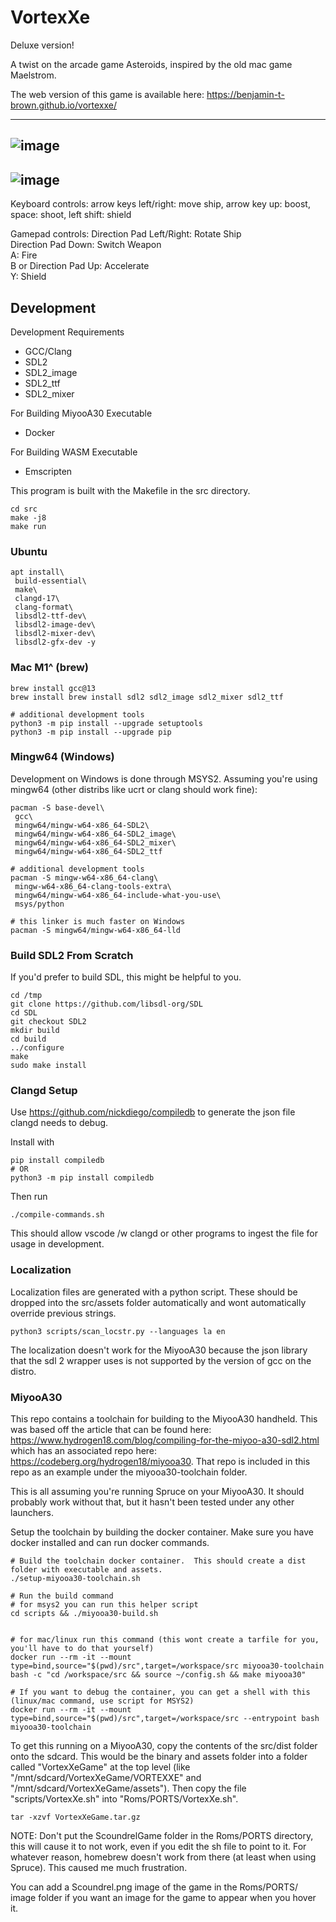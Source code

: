 # VortexXe

Deluxe version!

A twist on the arcade game Asteroids, inspired by the old mac game Maelstrom.

The web version of this game is available here: https://benjamin-t-brown.github.io/vortexxe/

----
![image](https://github.com/user-attachments/assets/0fe5685a-ede7-48f9-942a-01524bb2b672)
----
![image](https://github.com/user-attachments/assets/ab793726-ff7d-4345-9e7d-d7c44be68504)
----

Keyboard controls: arrow keys left/right: move ship, arrow key up: boost, space: shoot, left shift: shield

Gamepad controls:
    Direction Pad Left/Right: Rotate Ship<br>
    Direction Pad Down: Switch Weapon<br>
    A: Fire<br>
    B or Direction Pad Up: Accelerate<br>
    Y: Shield<br>

## Development

Development Requirements

- GCC/Clang
- SDL2
- SDL2_image
- SDL2_ttf
- SDL2_mixer

For Building MiyooA30 Executable

- Docker

For Building WASM Executable

- Emscripten

This program is built with the Makefile in the src directory.

```
cd src
make -j8
make run
```

### Ubuntu

```
apt install\
 build-essential\
 make\
 clangd-17\
 clang-format\
 libsdl2-ttf-dev\
 libsdl2-image-dev\
 libsdl2-mixer-dev\
 libsdl2-gfx-dev -y
```

### Mac M1^ (brew)

```
brew install gcc@13
brew install brew install sdl2 sdl2_image sdl2_mixer sdl2_ttf

# additional development tools
python3 -m pip install --upgrade setuptools
python3 -m pip install --upgrade pip
```

### Mingw64 (Windows)

Development on Windows is done through MSYS2. Assuming you're using mingw64 (other distribs like ucrt or clang should work fine):

```
pacman -S base-devel\
 gcc\
 mingw64/mingw-w64-x86_64-SDL2\
 mingw64/mingw-w64-x86_64-SDL2_image\
 mingw64/mingw-w64-x86_64-SDL2_mixer\
 mingw64/mingw-w64-x86_64-SDL2_ttf

# additional development tools
pacman -S mingw-w64-x86_64-clang\
 mingw-w64-x86_64-clang-tools-extra\
 mingw64/mingw-w64-x86_64-include-what-you-use\
 msys/python

# this linker is much faster on Windows
pacman -S mingw64/mingw-w64-x86_64-lld
```

### Build SDL2 From Scratch

If you'd prefer to build SDL, this might be helpful to you.

```
cd /tmp
git clone https://github.com/libsdl-org/SDL
cd SDL
git checkout SDL2
mkdir build
cd build
../configure
make
sudo make install
```

### Clangd Setup

Use https://github.com/nickdiego/compiledb to generate the json file clangd needs to debug.

Install with

```
pip install compiledb
# OR
python3 -m pip install compiledb
```

Then run

```
./compile-commands.sh
```

This should allow vscode /w clangd or other programs to ingest the file for usage in development.

### Localization

Localization files are generated with a python script. These should be dropped into the src/assets folder automatically and wont automatically override previous strings.

```
python3 scripts/scan_locstr.py --languages la en
```

The localization doesn't work for the MiyooA30 because the json library that the sdl 2 wrapper uses is not supported by the version of gcc on the distro.

### MiyooA30

This repo contains a toolchain for building to the MiyooA30 handheld. This was based off the article that can be found here: https://www.hydrogen18.com/blog/compiling-for-the-miyoo-a30-sdl2.html which has an associated repo here: https://codeberg.org/hydrogen18/miyooa30. That repo is included in this repo as an example under the miyooa30-toolchain folder.

This is all assuming you're running Spruce on your MiyooA30. It should probably work without that, but it hasn't been tested under any other launchers.

Setup the toolchain by building the docker container. Make sure you have docker installed and can run docker commands.

```
# Build the toolchain docker container.  This should create a dist folder with executable and assets.
./setup-miyooa30-toolchain.sh

# Run the build command
# for msys2 you can run this helper script
cd scripts && ./miyooa30-build.sh


# for mac/linux run this command (this wont create a tarfile for you, you'll have to do that yourself)
docker run --rm -it --mount type=bind,source="$(pwd)/src",target=/workspace/src miyooa30-toolchain bash -c "cd /workspace/src && source ~/config.sh && make miyooa30"

# If you want to debug the container, you can get a shell with this (linux/mac command, use script for MSYS2)
docker run --rm -it --mount type=bind,source="$(pwd)/src",target=/workspace/src --entrypoint bash miyooa30-toolchain
```

To get this running on a MiyooA30, copy the contents of the src/dist folder onto the sdcard. This would be the binary and assets folder into a folder called "VortexXeGame" at the top level (like "/mnt/sdcard/VortexXeGame/VORTEXXE" and "/mnt/sdcard/VortexXeGame/assets"). Then copy the file "scripts/VortexXe.sh" into "Roms/PORTS/VortexXe.sh".

```
tar -xzvf VortexXeGame.tar.gz
```

NOTE: Don't put the ScoundrelGame folder in the Roms/PORTS directory, this will cause it to not work, even if you edit the sh file to point to it. For whatever reason, homebrew doesn't work from there (at least when using Spruce). This caused me much frustration.

You can add a Scoundrel.png image of the game in the Roms/PORTS/ image folder if you want an image for the game to appear when you hover it.
